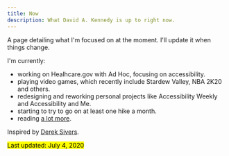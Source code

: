```yaml
---
title: Now
description: What David A. Kennedy is up to right now.
---
```


A page detailing what I'm focused on at the moment. I'll update it when things change.

I'm currently:

  * working on Healhcare.gov with Ad Hoc, focusing on accessibility.
  * playing video games, which recently include Stardew Valley, NBA 2K20 and others.
  * redesigning and reworking personal projects like Accessibility Weekly and Accessibility and Me.
  * starting to try to go on at least one hike a month.
  * reading [a lot more](https://www.goodreads.com/davidakennedy).

Inspired by [Derek Sivers](https://sivers.org/nowff).


<mark>Last updated: July 4, 2020</mark>
